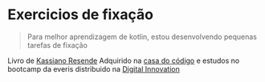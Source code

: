 # Exercicios de fixação
>Para melhor aprendizagem de kotlin, estou desenvolvendo pequenas tarefas de fixação

Livro de [Kassiano Resende](https://www.linkedin.com/in/kassian-resende/?originalSubdomain=br)
Adquirido na [casa do código](https://www.casadocodigo.com.br/products/livro-kotlin-android)
e estudos no bootcamp da everis distribuido na [Digital Innovation](https://web.digitalinnovation.one/track/everis-kotlin-developer)
